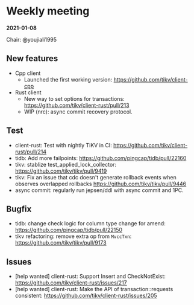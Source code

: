 # Weekly meeting

**2021-01-08**

Chair: @youjiali1995 

## New features

* Cpp client
  * Launched the first working version: https://github.com/tikv/client-cpp
* Rust client
  * New way to set options for transactions: https://github.com/tikv/client-rust/pull/213
  * WIP (nrc): async commit recovery protocol.

## Test

* client-rust: Test with nightly TiKV in CI: https://github.com/tikv/client-rust/pull/214
* tidb: Add more failpoints: https://github.com/pingcap/tidb/pull/22160
* tikv: stablize test_applied_lock_collector: https://github.com/tikv/tikv/pull/9419
* tikv: Fix an issue that cdc doesn't generate rollback events when observes overlapped rollbacks https://github.com/tikv/tikv/pull/9446
* async commit: regularly run jepsen/ddl with async commit and 1PC.

## Bugfix

* tidb: change check logic for column type change for amend: https://github.com/pingcap/tidb/pull/22150
* tikv refactoring: remove extra op from `MvccTxn`: https://github.com/tikv/tikv/pull/9173

## Issues

* [help wanted] client-rust: Support Insert and CheckNotExist: https://github.com/tikv/client-rust/issues/217
* [help wanted] client-rust: Make the API of transaction::requests consistent: https://github.com/tikv/client-rust/issues/205
